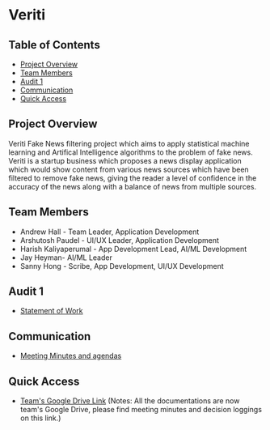 # Veriti

## Table of Contents
* [Project Overview](#project-overview)
* [Team Members](#team-members)
* [Audit 1](#audit1)
* [Communication](#communication)
* [Quick Access](#quick-access)


## Project Overview
Veriti Fake News filtering project which aims to apply statistical machine learning and Artifical Intelligence algorithms to the problem of fake news. Veriti is a startup business which proposes a news display application which would show content from various news sources which have been filtered to remove fake news, giving the reader a level of confidence in the accuracy of the news along with a balance of news from multiple sources.

## Team Members
- Andrew Hall - Team Leader, Application Development
- Arshutosh Paudel - UI/UX Leader, Application Development
- Harish Kaliyaperumal - App Development Lead, AI/ML Development
- Jay Heyman​- AI/ML Leader​
- Sanny Hong​ - Scribe, App Development, UI/UX Development​

## Audit 1
- [Statement of Work](https://drive.google.com/drive/folders/1WRBmewPQiGX6eswLqQ27WqCG284EFoFX?usp=sharing)

## Communication
- [Meeting Minutes and agendas](https://drive.google.com/drive/folders/1upavabqlHOQ221rhMnEXg1b_aurWXwzM?usp=sharing)



## Quick Access
* [Team's Google Drive Link](https://drive.google.com/open?id=1eSVANGZcTTQHmhdbAeDPfytn9qH2z0SW) (Notes: All the documentations are now team's Google Drive, please find meeting minutes and decision loggings on this link.)
